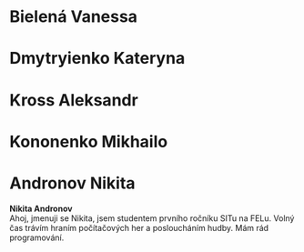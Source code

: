 # **Bielená Vanessa**

# **Dmytryienko Kateryna**

# **Kross Aleksandr**

# **Kononenko Mikhailo**

# **Andronov Nikita**
**Nikita Andronov**  
Ahoj, jmenuji se Nikita, jsem studentem prvního ročníku SITu na FELu. Volný čas trávím hraním počítačových her a posloucháním hudby. Mám rád programování.